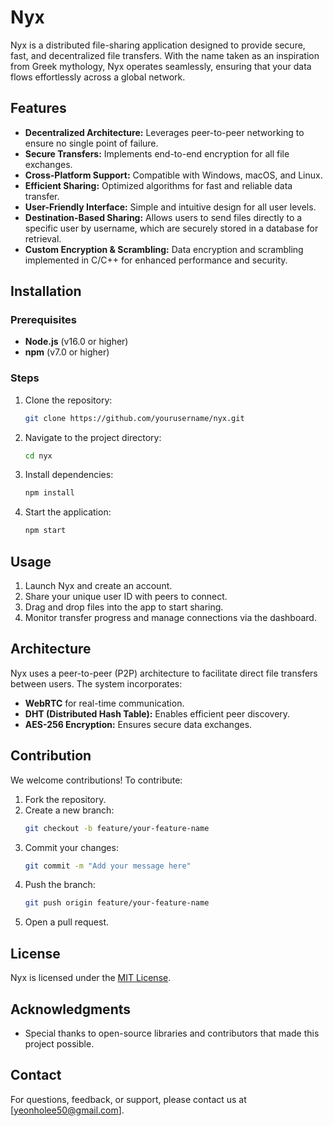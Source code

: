 # Nyx

Nyx is a distributed file-sharing application designed to provide secure, fast, and decentralized file transfers. With the name taken as an inspiration from Greek mythology, Nyx operates seamlessly, ensuring that your data flows effortlessly across a global network.

## Features
- **Decentralized Architecture:** Leverages peer-to-peer networking to ensure no single point of failure.
- **Secure Transfers:** Implements end-to-end encryption for all file exchanges.
- **Cross-Platform Support:** Compatible with Windows, macOS, and Linux.
- **Efficient Sharing:** Optimized algorithms for fast and reliable data transfer.
- **User-Friendly Interface:** Simple and intuitive design for all user levels.
- **Destination-Based Sharing:** Allows users to send files directly to a specific user by username, which are securely stored in a database for retrieval.
- **Custom Encryption & Scrambling:** Data encryption and scrambling implemented in C/C++ for enhanced performance and security.

## Installation

### Prerequisites
- **Node.js** (v16.0 or higher)
- **npm** (v7.0 or higher)

### Steps
1. Clone the repository:
   ```bash
   git clone https://github.com/yourusername/nyx.git
   ```
2. Navigate to the project directory:
   ```bash
   cd nyx
   ```
3. Install dependencies:
   ```bash
   npm install
   ```
4. Start the application:
   ```bash
   npm start
   ```

## Usage
1. Launch Nyx and create an account.
2. Share your unique user ID with peers to connect.
3. Drag and drop files into the app to start sharing.
4. Monitor transfer progress and manage connections via the dashboard.

## Architecture
Nyx uses a peer-to-peer (P2P) architecture to facilitate direct file transfers between users. The system incorporates:
- **WebRTC** for real-time communication.
- **DHT (Distributed Hash Table):** Enables efficient peer discovery.
- **AES-256 Encryption:** Ensures secure data exchanges.

## Contribution
We welcome contributions! To contribute:
1. Fork the repository.
2. Create a new branch:
   ```bash
   git checkout -b feature/your-feature-name
   ```
3. Commit your changes:
   ```bash
   git commit -m "Add your message here"
   ```
4. Push the branch:
   ```bash
   git push origin feature/your-feature-name
   ```
5. Open a pull request.

## License
Nyx is licensed under the [MIT License](LICENSE).

## Acknowledgments
- Special thanks to open-source libraries and contributors that made this project possible.

## Contact
For questions, feedback, or support, please contact us at [yeonholee50@gmail.com].
